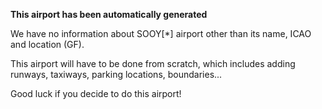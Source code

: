 **This airport has been automatically generated**

We have no information about SOOY[*] airport other than its name, ICAO and location (GF).

This airport will have to be done from scratch, which includes adding runways, taxiways, parking locations, boundaries...

Good luck if you decide to do this airport!